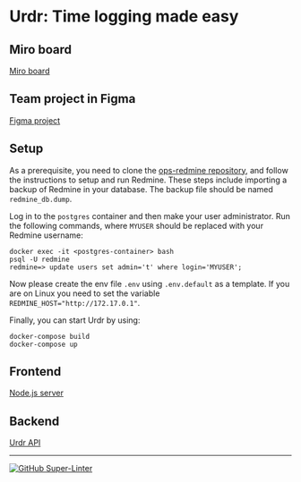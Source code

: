 # Urdr: Time logging made easy

## Miro board

[Miro board](https://miro.com/app/board/uXjVOVRByuw=/)

## Team project in Figma

[Figma project](https://www.figma.com/file/Bf2OgUIIqRBMUREMuVcxs9/draft?node-id=0%3A1)

## Setup

As a prerequisite, you need to clone the [ops-redmine repository](https://github.com/NBISweden/ops-redmine), and follow the instructions to setup and run Redmine. These steps include importing a backup of Redmine in your database. The backup file should be named `redmine_db.dump`.

Log in to the `postgres` container and then make your user administrator. Run the following commands, where `MYUSER` should be replaced with your Redmine username:

```command
docker exec -it <postgres-container> bash
psql -U redmine
redmine=> update users set admin='t' where login='MYUSER';
```

Now please create the env file `.env` using `.env.default` as a template. If you are on Linux you need to set the variable `REDMINE_HOST="http://172.17.0.1"`.

Finally, you can start Urdr by using:

```command
docker-compose build
docker-compose up
```

## Frontend

[Node.js server](http://localhost:4242)

## Backend

[Urdr API](http://localhost:8080/issues)

---

[![GitHub Super-Linter](https://github.com/NBISweden/urdr/workflows/Lint%20Code%20Base/badge.svg)](https://github.com/marketplace/actions/super-linter)
